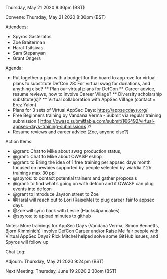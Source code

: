 Thursday, May 21 2020
8:30pm (BST)


Convene:
Thursday, May 21 2020
8:30pm (BST)


Attendees:
* Spyros Gasteratos
* Zoe Braiterman
* Haral Tsitsivas
* Sam Stepanyan
* Grant Ongers


Agenda:

* Put together a plan with a budget for the board to approve for virtual plans to substitute DefCon 28:  For virtual swag for donations, and anything else?
    ** Plan our virtual plans for DefCon
    ** Career advice, resume reviews, how to involve Career Village?
    ** Diversity scholarship substitute(s)?
    ** Virtual collaboration with AppSec Village (contact = Erez Yalon)
* Plans for 3 sets of Virtual AppSec Days:  https://appsecdays.org/
* Free Beginners training by Vandana Verma - Submit via regular training submission ( https://owasp.submittable.com/submit/166492/virtual-appsec-days-training-submissions  )?
* Resume reviews and career advice (Zoe, anyone else?)

Action Items: 
* @grant: Chat to Mike about swag production status,
* @grant: Chat to Mike about OWASP eshop
* @grant: to Bring the idea of 1 free training per appsec days month focused on newbies supported by people selected by wia/dia ? 2h trainings max 30 ppl
* @spyros: to contact potential trainers and gather proposals
* @grant: to find what’s going on with defcon and if OWASP can plug events into defcon
* @grant to introduce Jayson street to Zoe
* @Haral will reach out to Lori (RaiseMe) to plug career fair to appsec days
* @Zoe will sync back with Leslie (Hacks4pancakes)
* @spyros: to upload minutes to github


Notes:
More trainings for AppSec Days (Vandana Verma, Simon Bennetts, Bjorn Kimminich)
Involve DefCon Career and/or Raise Me fair people with Virtual AppSec Days?
Rick Mitchel helped solve some GitHub issues, and Spyros will follow up

Chat Log:


Adjourn:
Thursday, May 21 2020
9:24pm (BST)

Next Meeting:
Thursday, June 19 2020
2:30om (BST)


